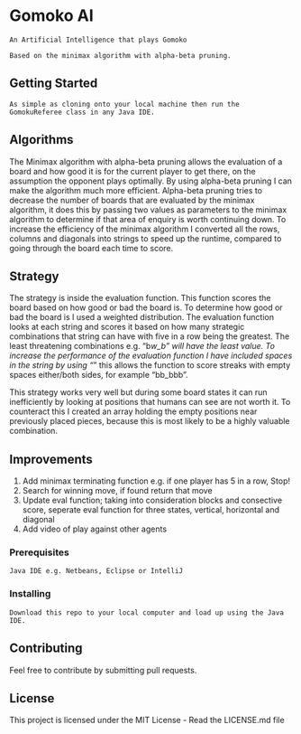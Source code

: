 # Gomoko AI

```
An Artificial Intelligence that plays Gomoko

Based on the minimax algorithm with alpha-beta pruning.
```

## Getting Started

```
As simple as cloning onto your local machine then run the GomokuReferee class in any Java IDE.
```

## Algorithms

The Minimax algorithm with alpha-beta pruning allows the evaluation of a board and how good it is for the current player to get there, on the assumption the opponent plays optimally.
By using alpha-beta pruning I can make the algorithm much more efficient. Alpha-beta pruning tries to decrease the number of boards that are evaluated by the minimax algorithm, it does this by passing two values as parameters to the minimax algorithm to determine if that area of enquiry is worth continuing down.
To increase the efficiency of the minimax algorithm I converted all the rows, columns and diagonals into strings to speed up the runtime, compared to going through the board each time to score.

## Strategy

The strategy is inside the evaluation function. This function scores the board based on how good or bad the board is.
To determine how good or bad the board is I used a weighted distribution. The evaluation function looks at each string and scores it based on how many strategic combinations that string can have with five in a row being the greatest. The least threatening combinations e.g. “b*w_b” will have the least value.
To increase the performance of the evaluation function I have included spaces in the string by using “*” this allows the function to score streaks with empty spaces either/both sides, for example “bb_bbb”.

This strategy works very well but during some board states it can run inefficiently by looking at positions that humans can see are not worth it. To counteract this I created an array holding the empty positions near previously placed pieces, because this is most likely to be a highly valuable combination.

## Improvements

1. Add minimax terminating function e.g. if one player has 5 in a row, Stop!
2. Search for winning move, if found return that move
3. Update eval function; taking into consideration blocks and consective score, seperate eval function for three states, vertical, horizontal and diagonal
4. Add video of play against other agents

### Prerequisites

```
Java IDE e.g. Netbeans, Eclipse or IntelliJ
```

### Installing

```
Download this repo to your local computer and load up using the Java IDE.
```

## Contributing

Feel free to contribute by submitting pull requests.

## License

This project is licensed under the MIT License - Read the LICENSE.md file
